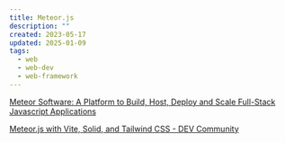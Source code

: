 ```yaml
---
title: Meteor.js
description: ""
created: 2023-05-17
updated: 2025-01-09
tags:
  - web
  - web-dev
  - web-framework
---
```


[Meteor Software: A Platform to Build, Host, Deploy and Scale Full-Stack Javascript Applications](https://www.meteor.com/)

[Meteor.js with Vite, Solid, and Tailwind CSS - DEV Community](https://dev.to/fredmaiaarantes/meteorjs-with-vite-solid-and-tailwind-css-5d2o)
